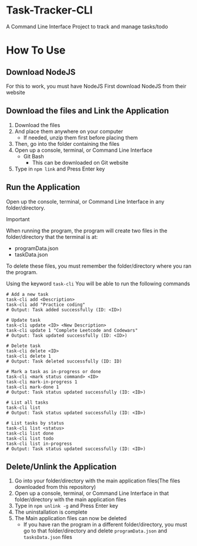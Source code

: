 # Task-Tracker-CLI

A Command Line Interface Project to track and manage tasks/todo

# How To Use

## Download NodeJS

For this to work, you must have NodeJS
First download NodeJS from their website

## Download the files and Link the Application

1. Download the files
2. And place them anywhere on your computer
   - If needed, unzip them first before placing them
3. Then, go into the folder containing the files
4. Open up a console, terminal, or Command Line Interface
   - Git Bash
     - This can be downloaded on Git website
5. Type in `npm link` and Press Enter key

## Run the Application

Open up the console, terminal, or Command Line Interface in any folder/directory.

> [!IMPORTANT]
> When running the program, the program will create two files in the folder/directory that the terminal is at:
>
> - programData.json
> - taskData.json
>
> To delete these files, you must remember the folder/directory where you ran the program.

Using the keyword
`task-cli`
You will be able to run the following commands

```
# Add a new task
task-cli add <Description>
task-cli add "Practice coding"
# Output: Task added successfully (ID: <ID>)

# Update task
task-cli update <ID> <New Description>
task-cli update 1 "Complete Leetcode and Codewars"
# Output: Task updated successfully (ID: <ID>)

# Delete task
task-cli delete <ID>
task-cli delete 1
# Output: Task deleted successfully (ID: ID)

# Mark a task as in-progress or done
task-cli <mark status command> <ID>
task-cli mark-in-progress 1
task-cli mark-done 1
# Output: Task status updated successfully (ID: <ID>)

# List all tasks
task-cli list
# Output: Task status updated successfully (ID: <ID>)

# List tasks by status
task-cli list <status>
task-cli list done
task-cli list todo
task-cli list in-progress
# Output: Task status updated successfully (ID: <ID>)
```

## Delete/Unlink the Application

1. Go into your folder/directory with the main application files(The files downloaded from this repository)
2. Open up a console, terminal, or Command Line Interface in that folder/directory with the main application files
3. Type in `npm unlink -g` and Press Enter key
4. The uninstallation is complete
5. The Main application files can now be deleted
   - If you have ran the program in a different folder/directory, you must go to that folder/directory and delete `programData.json` and `tasksData.json` files
